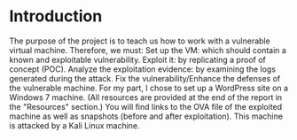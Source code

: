 <h1>Introduction</h1>

<p>The purpose of the project is to teach us how to work with a vulnerable virtual machine. Therefore, we must:
Set up the VM: which should contain a known and exploitable vulnerability.
Exploit it: by replicating a proof of concept (POC).
Analyze the exploitation evidence: by examining the logs generated during the attack.
Fix the vulnerability/Enhance the defenses of the vulnerable machine.
For my part, I chose to set up a WordPress site on a Windows 7 machine. (All resources are provided at the end of the report in the "Resources" section.) You will find links to the OVA file of the exploited machine as well as snapshots (before and after exploitation). This machine is attacked by a Kali Linux machine.</p>


